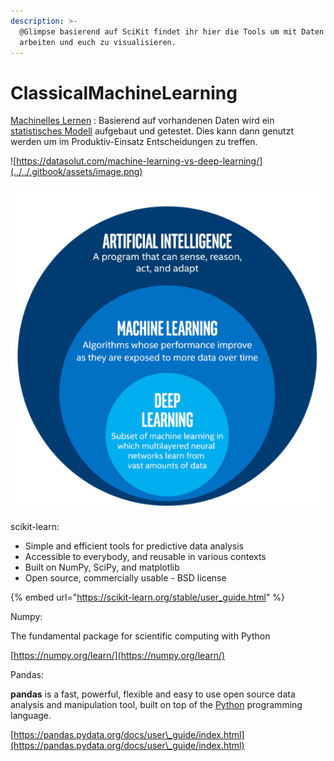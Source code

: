```yaml
---
description: >-
  @Glimpse basierend auf SciKit findet ihr hier die Tools um mit Daten zu
  arbeiten und euch zu visualisieren.
---
```


# ClassicalMachineLearning

[Machinelles Lernen](https://de.wikipedia.org/wiki/Maschinelles\_Lernen) :  Basierend auf vorhandenen Daten wird ein [statistisches Modell](https://de.wikipedia.org/wiki/Statistisches\_Modell) aufgebaut und getestet. Dies kann dann genutzt werden um im Produktiv-Einsatz Entscheidungen zu treffen.

![https://datasolut.com/machine-learning-vs-deep-learning/](../../.gitbook/assets/image.png)

![](<../../.gitbook/assets/image (7) (1).png>)

scikit-learn:&#x20;

* Simple and efficient tools for predictive data analysis
* Accessible to everybody, and reusable in various contexts
* Built on NumPy, SciPy, and matplotlib
* Open source, commercially usable - BSD license

{% embed url="https://scikit-learn.org/stable/user_guide.html" %}

Numpy:

The fundamental package for scientific computing with Python

[https://numpy.org/learn/](https://numpy.org/learn/)

Pandas:

**pandas** is a fast, powerful, flexible and easy to use open source data analysis and manipulation tool, built on top of the [Python](https://www.python.org) programming language.

[https://pandas.pydata.org/docs/user\_guide/index.html](https://pandas.pydata.org/docs/user\_guide/index.html)
